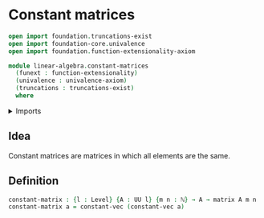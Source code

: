 # Constant matrices

```agda
open import foundation.truncations-exist
open import foundation-core.univalence
open import foundation.function-extensionality-axiom

module linear-algebra.constant-matrices
  (funext : function-extensionality)
  (univalence : univalence-axiom)
  (truncations : truncations-exist)
  where
```

<details><summary>Imports</summary>

```agda
open import elementary-number-theory.natural-numbers

open import foundation.universe-levels

open import linear-algebra.constant-vectors funext univalence truncations
open import linear-algebra.matrices funext univalence truncations
```

</details>

## Idea

Constant matrices are matrices in which all elements are the same.

## Definition

```agda
constant-matrix : {l : Level} {A : UU l} {m n : ℕ} → A → matrix A m n
constant-matrix a = constant-vec (constant-vec a)
```
